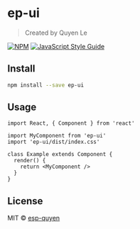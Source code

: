 # ep-ui

> Created by Quyen Le

[![NPM](https://img.shields.io/npm/v/ep-ui.svg)](https://www.npmjs.com/package/ep-ui) [![JavaScript Style Guide](https://img.shields.io/badge/code_style-standard-brightgreen.svg)](https://standardjs.com)

## Install

```bash
npm install --save ep-ui
```

## Usage

```tsx
import React, { Component } from 'react'

import MyComponent from 'ep-ui'
import 'ep-ui/dist/index.css'

class Example extends Component {
  render() {
    return <MyComponent />
  }
}
```

## License

MIT © [esp-quyen](https://github.com/esp-quyen)
